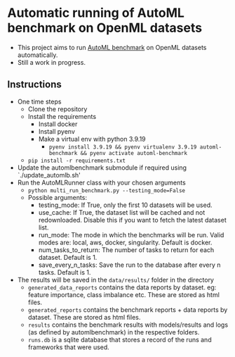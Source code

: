 # Automatic running of AutoML benchmark on OpenML datasets

- This project aims to run [AutoML benchmark](https://openml.github.io/automlbenchmark/) on OpenML datasets automatically. 
- Still a work in progress.

## Instructions
- One time steps
  - Clone the repository
  - Install the requirements
    - Install docker
    - Install pyenv
    - Make a virtual env with python 3.9.19
      - `pyenv install 3.9.19 && pyenv virtualenv 3.9.19 automl-benchmark && pyenv activate automl-benchmark`
  - `pip install -r requirements.txt`
- Update the automlbenchmark submodule if required using `./update_automlb.sh'
- Run the AutoMLRunner class with your chosen arguments
  - `python multi_run_benchmark.py --testing_mode=False`
  - Possible arguments:
    - testing_mode: If True, only the first 10 datasets will be used.
    - use_cache: If True, the dataset list will be cached and not redownloaded. Disable this if you want to fetch the latest dataset list.
    - run_mode: The mode in which the benchmarks will be run. Valid modes are: local, aws, docker, singularity. Default is docker.
    - num_tasks_to_return: The number of tasks to return for each dataset. Default is 1.
    - save_every_n_tasks: Save the run to the database after every n tasks. Default is 1.
- The results will be saved in the `data/results/` folder in the directory
  - `generated_data_reports` contains the data reports by dataset. eg: feature importance, class imbalance etc. These are stored as html files.
  - `generated_reports` contains the benchmark reports + data reports by dataset. These are stored as html files.
  - `results` contains the benchmark results with models/results and logs (as defined by automlbenchmark) in the respective folders.
  - `runs.db` is a sqlite database that stores a record of the runs and frameworks that were used.